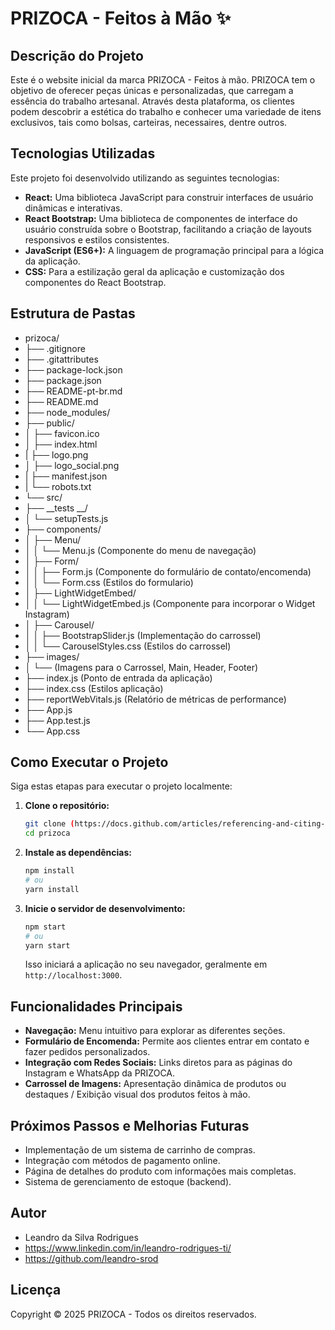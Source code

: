 # PRIZOCA - Feitos à Mão ✨

## Descrição do Projeto

Este é o website inicial da marca PRIZOCA - Feitos à mão. 
PRIZOCA tem o objetivo de oferecer peças únicas e personalizadas, que carregam a essência do trabalho artesanal. 
Através desta plataforma, os clientes podem descobrir a estética do trabalho e conhecer uma variedade de itens exclusivos, tais como bolsas, carteiras, necessaires, dentre outros. 

## Tecnologias Utilizadas

Este projeto foi desenvolvido utilizando as seguintes tecnologias:

* **React:** Uma biblioteca JavaScript para construir interfaces de usuário dinâmicas e interativas.
* **React Bootstrap:** Uma biblioteca de componentes de interface do usuário construída sobre o Bootstrap, facilitando a criação de layouts responsivos e estilos consistentes.
* **JavaScript (ES6+):** A linguagem de programação principal para a lógica da aplicação.
* **CSS:** Para a estilização geral da aplicação e customização dos componentes do React Bootstrap.

## Estrutura de Pastas
* prizoca/
* ├── .gitignore
* ├── .gitattributes
* ├── package-lock.json
* ├── package.json
* ├── README-pt-br.md
* ├── README.md
* ├── node_modules/
* ├── public/
* │   ├── favicon.ico
* │   ├── index.html
* |   ├── logo.png
* │   ├── logo_social.png
* |   ├── manifest.json
* |   └── robots.txt
* └── src/
* ├── __tests __/
* │   └── setupTests.js
* ├── components/
* │   ├── Menu/
* │   │   └── Menu.js (Componente do menu de navegação)
* │   ├── Form/
* │   │   ├──  Form.js (Componente do formulário de contato/encomenda)
* │   │   └──  Form.css (Estilos do formulario)
* │   ├── LightWidgetEmbed/
* │   │   └── LightWidgetEmbed.js (Componente para incorporar o Widget Instagram)
* │   ├── Carousel/
* │   │   ├── BootstrapSlider.js (Implementação do carrossel)
* │   │   └── CarouselStyles.css (Estilos do carrossel)
* ├── images/
* │   └── (Imagens para o Carrossel, Main, Header, Footer)
* ├── index.js (Ponto de entrada da aplicação)
* ├── index.css (Estilos aplicação)
* ├── reportWebVitals.js (Relatório de métricas de performance)
* ├── App.js
* ├── App.test.js
* └── App.css

## Como Executar o Projeto

Siga estas etapas para executar o projeto localmente:

1.  **Clone o repositório:**
    ```bash
    git clone (https://docs.github.com/articles/referencing-and-citing-content)
    cd prizoca
    ```

2.  **Instale as dependências:**
    ```bash
    npm install
    # ou
    yarn install
    ```

3.  **Inicie o servidor de desenvolvimento:**
    ```bash
    npm start
    # ou
    yarn start
    ```

    Isso iniciará a aplicação no seu navegador, geralmente em `http://localhost:3000`.

## Funcionalidades Principais

* **Navegação:** Menu intuitivo para explorar as diferentes seções.
* **Formulário de Encomenda:** Permite aos clientes entrar em contato e fazer pedidos personalizados.
* **Integração com Redes Sociais:** Links diretos para as páginas do Instagram e WhatsApp da PRIZOCA.
* **Carrossel de Imagens:** Apresentação dinâmica de produtos ou destaques / Exibição visual dos produtos feitos à mão.

## Próximos Passos e Melhorias Futuras

* Implementação de um sistema de carrinho de compras.
* Integração com métodos de pagamento online.
* Página de detalhes do produto com informações mais completas.
* Sistema de gerenciamento de estoque (backend).

## Autor

* Leandro da Silva Rodrigues
* https://www.linkedin.com/in/leandro-rodrigues-ti/
* https://github.com/leandro-srod

## Licença
Copyright © 2025 PRIZOCA - Todos os direitos reservados.